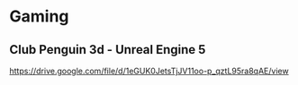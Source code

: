 # Gaming
## Club Penguin 3d - Unreal Engine 5
https://drive.google.com/file/d/1eGUK0JetsTjJV11oo-p_qztL95ra8qAE/view

